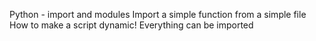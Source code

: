 Python - import and modules
Import a simple function from a simple file
How to make a script dynamic!
Everything can be imported

